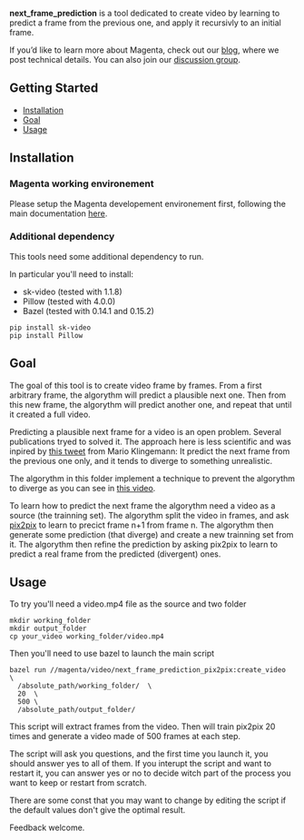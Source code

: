 **next_frame_prediction** is a tool dedicated to create video by learning to predict
a frame from the previous one, and apply it recursivly to an initial frame.

If you’d like to learn more about Magenta, check out our [blog](https://magenta.tensorflow.org),
where we post technical details.  You can also join our [discussion
group](https://groups.google.com/a/tensorflow.org/forum/#!forum/magenta-discuss).

## Getting Started

* [Installation](#installation)
* [Goal](#goal)
* [Usage](#usage)

## Installation

### Magenta working environement

Please setup the Magenta developement environement first, following the main documentation [here](https://github.com/tensorflow/magenta#development-environment).

### Additional dependency

This tools need some additional dependency to run.

In particular you'll need to install:
* sk-video (tested with 1.1.8)
* Pillow (tested with 4.0.0)
* Bazel (tested with 0.14.1 and 0.15.2)

```
pip install sk-video
pip install Pillow
```

## Goal

The goal of this tool is to create video frame by frames.
From a first arbitrary frame, the algorythm will predict a plausible next one.
Then from this new frame, the algorythm will predict another one, and repeat that until it created a full video.

Predicting a plausible next frame for a video is an open problem. Several publications tryed to solved it.
The approach here is less scientific and was inpired by [this tweet](https://twitter.com/quasimondo/status/817382760037945344?lang=fr) from Mario Klingemann:
It predict the next frame from the previous one only, and it tends to diverge to something unrealistic.

The algorythm in this folder implement a technique to prevent the algorythm to diverge as you can see in [this video](https://youtu.be/lr59AhOPgWQ).

To learn how to predict the next frame the algorythm need a video as a source (the trainning set).
The algorythm split the video in frames, and ask [pix2pix](https://github.com/yenchenlin/pix2pix-tensorflow) to learn to precict frame n+1 from frame n.
The algorythm then generate some prediction (that diverge) and create a new trainning set from it.
The algorythm then refine the prediction by asking pix2pix to learn to predict a real frame from the predicted (divergent) ones.

## Usage

To try you'll need a video.mp4 file as the source and two folder

```
mkdir working_folder
mkdir output_folder
cp your_video working_folder/video.mp4
```

Then you'll need to use bazel to launch the main script
```
bazel run //magenta/video/next_frame_prediction_pix2pix:create_video  \
  /absolute_path/working_folder/  \
  20  \
  500 \
  /absolute_path/output_folder/
```

This script will extract frames from the video.
Then will train pix2pix 20 times and generate a video made of 500 frames at each step.

The script will ask you questions, and the first time you launch it,
you should answer yes to all of them.
If you interupt the script and want to restart it, you can answer yes or no
to decide witch part of the process you want to keep or restart from scratch.

There are some const that you may want to change by editing the script if the default values don't give the optimal result.

Feedback welcome.
